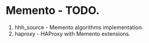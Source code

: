 # Memento - TODO.
1. hhh_source - Memento algorithms implementation.
2. haproxy - HAProxy with Memento extensions.
